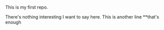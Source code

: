 This is my first repo.

There's nothing interesting I want to say here.
This is another line
**that's enough
